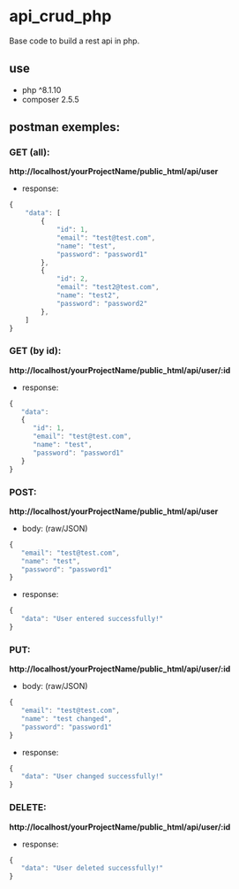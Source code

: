 # api_crud_php
Base code to build a rest api in php.

## use
* php ^8.1.10
* composer 2.5.5

## postman exemples:
### GET (all):
**http://localhost/yourProjectName/public_html/api/user**

* response:
```javascript
{
    "data": [
        {
            "id": 1,
            "email": "test@test.com",
            "name": "test",
            "password": "password1"
        },
        {
            "id": 2,
            "email": "test2@test.com",
            "name": "test2",
            "password": "password2"
        },
    ]
}
```

### GET (by id):
**http://localhost/yourProjectName/public_html/api/user/:id**
* response:
```javascript
{
   "data": 
   {
      "id": 1,
      "email": "test@test.com",
      "name": "test",
      "password": "password1"
   }
}
```

### POST:
**http://localhost/yourProjectName/public_html/api/user**
* body: (raw/JSON)
```javascript
{
   "email": "test@test.com",
   "name": "test",
   "password": "password1"
}
```

* response:
```javascript
{
   "data": "User entered successfully!"
}
```

### PUT:
**http://localhost/yourProjectName/public_html/api/user/:id**
* body: (raw/JSON)
```javascript
{
   "email": "test@test.com",
   "name": "test changed",
   "password": "password1"
}
```

* response:
```javascript
{
   "data": "User changed successfully!"
}
```

### DELETE:
**http://localhost/yourProjectName/public_html/api/user/:id**
* response:
```javascript
{
   "data": "User deleted successfully!"
}
```
